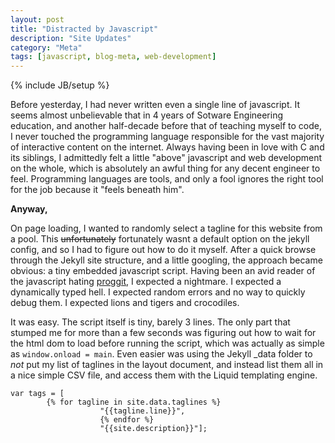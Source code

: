 ```yaml
---
layout: post
title: "Distracted by Javascript"
description: "Site Updates"
category: "Meta"
tags: [javascript, blog-meta, web-development]
---
```

{% include JB/setup %}

Before yesterday, I had never written even a single line of javascript. It seems almost unbelievable that in 4 years of Sotware Engineering education, and another half-decade before that of teaching myself to code, I never touched the programming language responsible for the vast majority of interactive content on the internet. Always having been in love with C and its siblings, I admittedly felt a little "above" javascript and web development on the whole, which is absolutely an awful thing for any decent engineer to feel. Programming languages are tools, and only a fool ignores the right tool for the job because it "feels beneath him".

**Anyway,**

On page loading, I wanted to randomly select a tagline for this website from a pool. This <del>unfortunately</del> fortunately wasnt a default option on the jekyll config, and so I had to figure out how to do it myself. After a quick browse through the Jekyll site structure, and a little googling, the approach became obvious: a tiny embedded javascript script. Having been an avid reader of the javascript hating [proggit](http://www.reddit.com/r/programming), I expected a nightmare. I expected a dynamically typed hell. I expected random errors and no way to quickly debug them. I expected lions and tigers and crocodiles.

It was easy. The script itself is tiny, barely 3 lines. The only part that stumped me for more than a few seconds was figuring out how to wait for the html dom to load before running the script, which was actually as simple as <code>window.onload = main</code>. Even easier was using the Jekyll _data folder to *not* put my list of taglines in the layout document, and instead list them all in a nice simple CSV file, and access them with the Liquid templating engine.

	var tags = [
            {% for tagline in site.data.taglines %}
                        "{{tagline.line}}", 
                        {% endfor %}
                        "{{site.description}}"];

